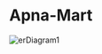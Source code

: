 # Apna-Mart
![erDiagram1](https://user-images.githubusercontent.com/103803319/220384379-f907c4cc-c088-448e-857d-cf5f772001d9.png)

